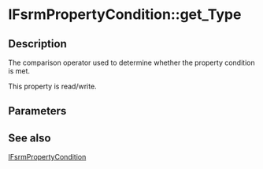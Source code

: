 # IFsrmPropertyCondition::get_Type

## Description

The comparison operator used to determine whether the property condition is met.

This property is read/write.

## Parameters

## See also

[IFsrmPropertyCondition](https://learn.microsoft.com/previous-versions/windows/desktop/api/fsrmreports/nn-fsrmreports-ifsrmpropertycondition)